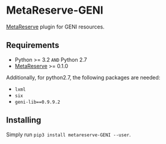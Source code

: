 # MetaReserve-GENI
[MetaReserve](https://github.com/Sebastiaan-Alvarez-Rodriguez/metareserve) plugin for GENI resources.

## Requirements
 - Python >= 3.2 `AND` Python 2.7
 - [MetaReserve](https://github.com/Sebastiaan-Alvarez-Rodriguez/metareserve) >= 0.1.0

Additionally, for python2.7, the following packages are needed:
 - `lxml`
 - `six`
 - `geni-lib==0.9.9.2`


## Installing
Simply run `pip3 install metareserve-GENI --user`.